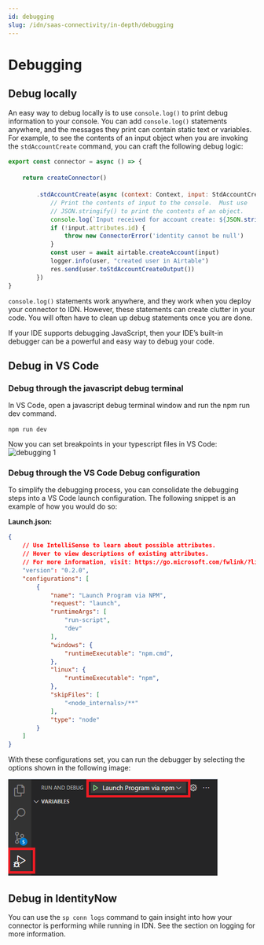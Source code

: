```yaml
---
id: debugging
slug: /idn/saas-connectivity/in-depth/debugging
---
```

# Debugging

## Debug locally
An easy way to debug locally is to use ```console.log()``` to print debug information to your console. You can add ```console.log()``` statements anywhere, and the messages they print can contain static text or variables. For example, to see the contents of an input object when you are invoking the ```stdAccountCreate``` command, you can craft the following debug logic:

```javascript
export const connector = async () => {

    return createConnector()

        .stdAccountCreate(async (context: Context, input: StdAccountCreateInput, res: Response<StdAccountCreateOutput>) => {
            // Print the contents of input to the console.  Must use 
            // JSON.stringify() to print the contents of an object.
            console.log(`Input received for account create: ${JSON.stringify(input)}`)
            if (!input.attributes.id) {
                throw new ConnectorError('identity cannot be null')
            }
            const user = await airtable.createAccount(input)
            logger.info(user, "created user in Airtable")
            res.send(user.toStdAccountCreateOutput())
        })
}
```

```console.log()``` statements work anywhere, and they work when you deploy your connector to IDN. However, these statements can create clutter in your code. You will often have to clean up debug statements once you are done.

If your IDE supports debugging JavaScript, then your IDE’s built-in debugger can be a powerful and easy way to debug your code.

## Debug in VS Code
### Debug through the javascript debug terminal

In VS Code, open a javascript debug terminal window and run the npm run dev command.

```npm run dev```

Now you can set breakpoints in your typescript files in VS Code:
![debugging 1](./img/debugging1.png)

### Debug through the VS Code Debug configuration
To simplify the debugging process, you can consolidate the debugging steps into a VS Code launch configuration. The following snippet is an example of how you would do so:

**Launch.json:**
```json
{
    // Use IntelliSense to learn about possible attributes.
    // Hover to view descriptions of existing attributes.
    // For more information, visit: https://go.microsoft.com/fwlink/?linkid=830387
    "version": "0.2.0",
    "configurations": [
        {
            "name": "Launch Program via NPM",
            "request": "launch",
            "runtimeArgs": [
                "run-script",
                "dev"
            ],
            "windows": {
                "runtimeExecutable": "npm.cmd", 
            },
            "linux": {
                "runtimeExecutable": "npm",
            },
            "skipFiles": [
                "<node_internals>/**"
            ],
            "type": "node"
        }
    ]
}
```

With these configurations set, you can run the debugger by selecting the options shown in the following image:

![debugging 2](./img/debugging2.png)

## Debug in IdentityNow
You can use the ```sp conn logs``` command to gain insight into how your connector is performing while running in IDN. See the section on logging for more information.